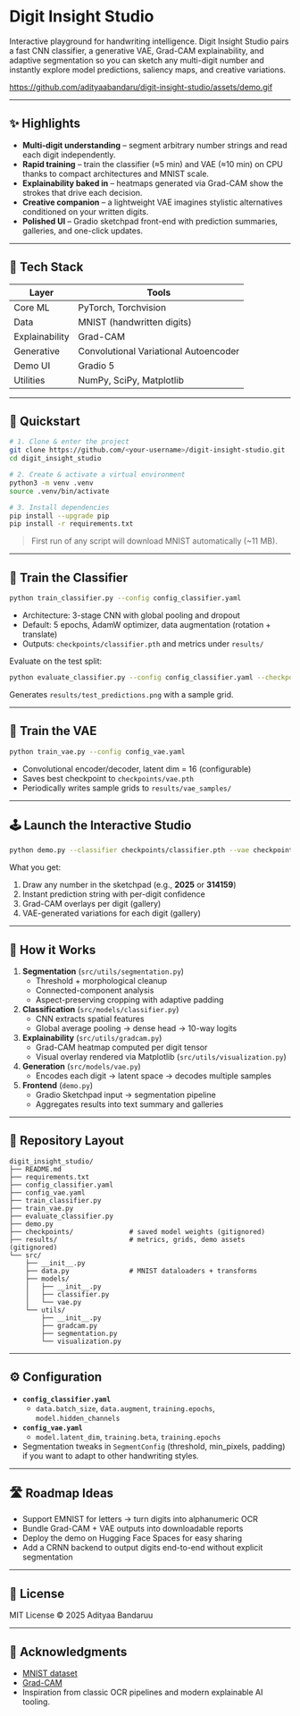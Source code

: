 # Digit Insight Studio

Interactive playground for handwriting intelligence. Digit Insight Studio pairs a fast CNN classifier, a generative VAE, Grad-CAM explainability, and adaptive segmentation so you can sketch any multi-digit number and instantly explore model predictions, saliency maps, and creative variations.

https://github.com/adityaabandaru/digit-insight-studio/assets/demo.gif

---
## ✨ Highlights
- **Multi-digit understanding** – segment arbitrary number strings and read each digit independently.
- **Rapid training** – train the classifier (≈5 min) and VAE (≈10 min) on CPU thanks to compact architectures and MNIST scale.
- **Explainability baked in** – heatmaps generated via Grad-CAM show the strokes that drive each decision.
- **Creative companion** – a lightweight VAE imagines stylistic alternatives conditioned on your written digits.
- **Polished UI** – Gradio sketchpad front-end with prediction summaries, galleries, and one-click updates.

---
## 🧱 Tech Stack
| Layer | Tools |
| ----- | ----- |
| Core ML | PyTorch, Torchvision |
| Data | MNIST (handwritten digits) |
| Explainability | Grad-CAM |
| Generative | Convolutional Variational Autoencoder |
| Demo UI | Gradio 5 |
| Utilities | NumPy, SciPy, Matplotlib |

---
## 🚀 Quickstart
```bash
# 1. Clone & enter the project
git clone https://github.com/<your-username>/digit-insight-studio.git
cd digit_insight_studio

# 2. Create & activate a virtual environment
python3 -m venv .venv
source .venv/bin/activate

# 3. Install dependencies
pip install --upgrade pip
pip install -r requirements.txt
```

> First run of any script will download MNIST automatically (~11 MB).

---
## 🧠 Train the Classifier
```bash
python train_classifier.py --config config_classifier.yaml
```
- Architecture: 3-stage CNN with global pooling and dropout
- Default: 5 epochs, AdamW optimizer, data augmentation (rotation + translate)
- Outputs: `checkpoints/classifier.pth` and metrics under `results/`

Evaluate on the test split:
```bash
python evaluate_classifier.py --config config_classifier.yaml --checkpoint checkpoints/classifier.pth
```
Generates `results/test_predictions.png` with a sample grid.

---
## 🎨 Train the VAE
```bash
python train_vae.py --config config_vae.yaml
```
- Convolutional encoder/decoder, latent dim = 16 (configurable)
- Saves best checkpoint to `checkpoints/vae.pth`
- Periodically writes sample grids to `results/vae_samples/`

---
## 🕹️ Launch the Interactive Studio
```bash
python demo.py --classifier checkpoints/classifier.pth --vae checkpoints/vae.pth
```
What you get:
1. Draw any number in the sketchpad (e.g., **2025** or **314159**)
2. Instant prediction string with per-digit confidence
3. Grad-CAM overlays per digit (gallery)
4. VAE-generated variations for each digit (gallery)

---
## 🧩 How it Works
1. **Segmentation** (`src/utils/segmentation.py`)
   - Threshold + morphological cleanup
   - Connected-component analysis
   - Aspect-preserving cropping with adaptive padding
2. **Classification** (`src/models/classifier.py`)
   - CNN extracts spatial features
   - Global average pooling → dense head → 10-way logits
3. **Explainability** (`src/utils/gradcam.py`)
   - Grad-CAM heatmap computed per digit tensor
   - Visual overlay rendered via Matplotlib (`src/utils/visualization.py`)
4. **Generation** (`src/models/vae.py`)
   - Encodes each digit → latent space → decodes multiple samples
5. **Frontend** (`demo.py`)
   - Gradio Sketchpad input → segmentation pipeline
   - Aggregates results into text summary and galleries

---
## 📁 Repository Layout
```
digit_insight_studio/
├── README.md
├── requirements.txt
├── config_classifier.yaml
├── config_vae.yaml
├── train_classifier.py
├── train_vae.py
├── evaluate_classifier.py
├── demo.py
├── checkpoints/              # saved model weights (gitignored)
├── results/                  # metrics, grids, demo assets (gitignored)
└── src/
    ├── __init__.py
    ├── data.py               # MNIST dataloaders + transforms
    ├── models/
    │   ├── __init__.py
    │   ├── classifier.py
    │   └── vae.py
    └── utils/
        ├── __init__.py
        ├── gradcam.py
        ├── segmentation.py
        └── visualization.py
```

---
## ⚙️ Configuration
- **`config_classifier.yaml`**
  - `data.batch_size`, `data.augment`, `training.epochs`, `model.hidden_channels`
- **`config_vae.yaml`**
  - `model.latent_dim`, `training.beta`, `training.epochs`
- Segmentation tweaks in `SegmentConfig` (threshold, min_pixels, padding) if you want to adapt to other handwriting styles.

---
## 🛣️ Roadmap Ideas
- Support EMNIST for letters → turn digits into alphanumeric OCR
- Bundle Grad-CAM + VAE outputs into downloadable reports
- Deploy the demo on Hugging Face Spaces for easy sharing
- Add a CRNN backend to output digits end-to-end without explicit segmentation

---
## 📜 License
MIT License © 2025 Adityaa Bandaruu

---
## 🙌 Acknowledgments
- [MNIST dataset](http://yann.lecun.com/exdb/mnist/)
- [Grad-CAM](https://arxiv.org/abs/1610.02391)
- Inspiration from classic OCR pipelines and modern explainable AI tooling.
